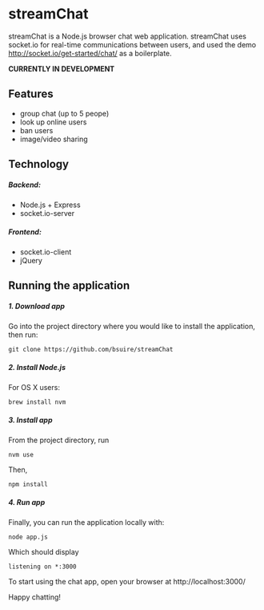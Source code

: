 streamChat
==========

streamChat is a Node.js browser chat web application.
streamChat uses socket.io for real-time communications between users, and used the demo http://socket.io/get-started/chat/ as a boilerplate.

**CURRENTLY IN DEVELOPMENT**

## Features  
 - group chat (up to 5 peope)
 - look up online users
 - ban users
 - image/video sharing

## Technology

##### Backend:
  - Node.js + Express
  - socket.io-server
  
##### Frontend:
  - socket.io-client
  - jQuery


## Running the application

##### 1. Download app

Go into the project directory where you would like to install the application, then run:
```
git clone https://github.com/bsuire/streamChat
```

##### 2. Install Node.js

For OS X users:
```
brew install nvm
```

##### 3. Install app

From the project directory, run
```
nvm use
```
Then,

```
npm install
```

##### 4. Run app

Finally, you can run the application locally with:
```
node app.js
```
Which should display
```
listening on *:3000
```
To start using the chat app, open your browser at 
http://localhost:3000/

Happy chatting!





